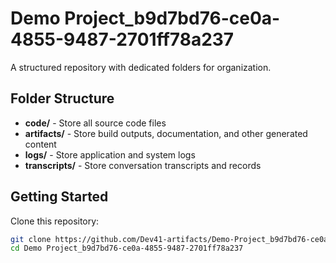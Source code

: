 # Demo Project_b9d7bd76-ce0a-4855-9487-2701ff78a237
A structured repository with dedicated folders for organization.

## Folder Structure

- **code/** - Store all source code files
- **artifacts/** - Store build outputs, documentation, and other generated content
- **logs/** - Store application and system logs
- **transcripts/** - Store conversation transcripts and records

## Getting Started

Clone this repository:
```bash
git clone https://github.com/Dev41-artifacts/Demo-Project_b9d7bd76-ce0a-4855-9487-2701ff78a237
cd Demo Project_b9d7bd76-ce0a-4855-9487-2701ff78a237
```
